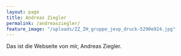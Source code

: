 ```yaml
---
layout: page
title: Andreas Ziegler
permalink: /andreasziegler/
feature_image: "/uploads/ZZ_ZH_gruppe_jevp_druck-5290e924.jpg"
---
```


Das ist die Webseite von mir, Andreas Ziegler.
